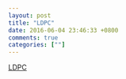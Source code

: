 ```yaml
---
layout: post
title: "LDPC"
date: 2016-06-04 23:46:33 +0800
comments: true
categories: [""]
---
```



<!-- more -->

[LDPC]

[LDPC]:https://en.wikipedia.org/wiki/Low-density_parity-check_code
